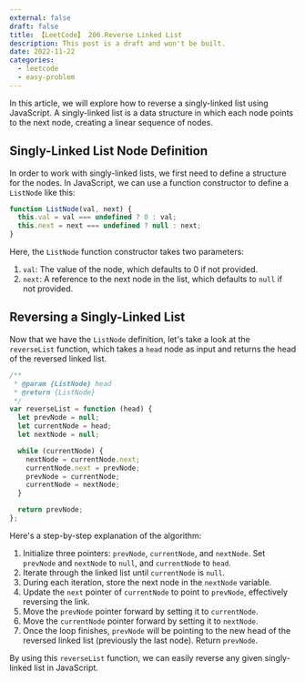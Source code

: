 ```yaml
---
external: false
draft: false
title: 【LeetCode】 206.Reverse Linked List
description: This post is a draft and won't be built.
date: 2022-11-22
categories:
  - leetcode
  - easy-problem
---
```


In this article, we will explore how to reverse a singly-linked list using JavaScript. A singly-linked list is a data structure in which each node points to the next node, creating a linear sequence of nodes.

## Singly-Linked List Node Definition

In order to work with singly-linked lists, we first need to define a structure for the nodes. In JavaScript, we can use a function constructor to define a `ListNode` like this:

```javascript
function ListNode(val, next) {
  this.val = val === undefined ? 0 : val;
  this.next = next === undefined ? null : next;
}
```

Here, the `ListNode` function constructor takes two parameters:

1. `val`: The value of the node, which defaults to 0 if not provided.
2. `next`: A reference to the next node in the list, which defaults to `null` if not provided.

## Reversing a Singly-Linked List

Now that we have the `ListNode` definition, let's take a look at the `reverseList` function, which takes a `head` node as input and returns the head of the reversed linked list.

```javascript
/**
 * @param {ListNode} head
 * @return {ListNode}
 */
var reverseList = function (head) {
  let prevNode = null;
  let currentNode = head;
  let nextNode = null;

  while (currentNode) {
    nextNode = currentNode.next;
    currentNode.next = prevNode;
    prevNode = currentNode;
    currentNode = nextNode;
  }

  return prevNode;
};
```

Here's a step-by-step explanation of the algorithm:

1. Initialize three pointers: `prevNode`, `currentNode`, and `nextNode`. Set `prevNode` and `nextNode` to `null`, and `currentNode` to `head`.
2. Iterate through the linked list until `currentNode` is `null`.
3. During each iteration, store the next node in the `nextNode` variable.
4. Update the `next` pointer of `currentNode` to point to `prevNode`, effectively reversing the link.
5. Move the `prevNode` pointer forward by setting it to `currentNode`.
6. Move the `currentNode` pointer forward by setting it to `nextNode`.
7. Once the loop finishes, `prevNode` will be pointing to the new head of the reversed linked list (previously the last node). Return `prevNode`.

By using this `reverseList` function, we can easily reverse any given singly-linked list in JavaScript.
